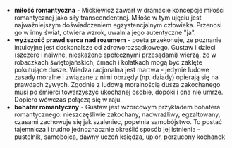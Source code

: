 - **miłość romantyczna** - Mickiewicz zawarł w dramacie koncepcje miłości romantycznej jako siły transcendentnej. Miłość w tym ujęciu jest najważniejszym doświadczeniem egzystencjalnym człowieka. Przenosi go w inny świat, otwiera wzrok, uwalnia jego autentyczne "ja".
- **wyższość prawd serca nad rozumem** - poeta przekonuje, że poznanie intuicyjne jest doskonalsze od zdroworozsądkowego. Gustaw i dzieci (szczere i naiwne, nieskażone społecznymi przesądami) wierzą, że w robaczkach świętojańskich, ćmach i kołatkach mogą być zaklęte pokutujące dusze. Wiedza racjonalna jest martwa - jedynie ludowe zasady moralne i związane z nimi obrzędy (np. dziady) opierają się na prawdach żywych. Zgodnie z ludową moralnością dusza zakochanego musi po śmierci towarzyszyć ukochanej osobie, dopóki i ona nie umrze. Dopiero wówczas połączą się w raju.
- **bohater romantyczny** - Gustaw jest wzorcowym przykładem bohatera romantycznego: nieszczęśliwie zakochany, nadwrażliwy, egzaltowany, czasami zachowuje się jak szaleniec, popełnia samobójstwo. To postać tajemnicza i trudno jednoznacznie określić sposób jej istnienia - pustelnik, samobójca, dawny uczeń księdza, upiór, porzucony kochanek